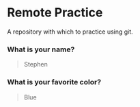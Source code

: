 # Remote Practice

A repository with which to practice using git.

### What is your name?

> Stephen


### What is your favorite color?

> Blue

